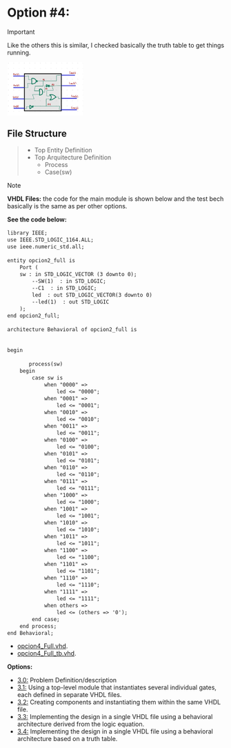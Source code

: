 # Option #4: 
> [!IMPORTANT]
> Like the others this is similar, I checked basically the truth table to get things running.
<img src="https://github.com/EdwinMarteZorrilla/ModelSim_FPGA/blob/main/img/circuit.jpg" width=35% height=35%  align="center">

##  File Structure

> * Top Entity Definition
> * Top Arquitecture  Definition
>   - Process
>   - Case(sw)

    
> [!NOTE]
> **VHDL Files:** the code for the main module is shown below and the test bech basically is the same as per other options.

**See the code below:**
```
library IEEE;
use IEEE.STD_LOGIC_1164.ALL;
use ieee.numeric_std.all;

entity opcion2_full is
    Port ( 
    sw : in STD_LOGIC_VECTOR (3 downto 0);        
        --SW(1)  : in STD_LOGIC;
		--C1  : in STD_LOGIC;
        led  : out STD_LOGIC_VECTOR(3 downto 0)
		--led(1)  : out STD_LOGIC
    );
end opcion2_full;

architecture Behavioral of opcion2_full is
   

begin 

	   process(sw)
    begin
        case sw is
            when "0000" =>
                led <= "0000";
            when "0001" =>
                led <= "0001";
            when "0010" =>
                led <= "0010";
            when "0011" =>
                led <= "0011";
            when "0100" =>
                led <= "0100";
            when "0101" =>
                led <= "0101";
            when "0110" =>
                led <= "0110";
            when "0111" =>
                led <= "0111";
            when "1000" =>
                led <= "1000";
            when "1001" =>
                led <= "1001";
            when "1010" =>
                led <= "1010";
            when "1011" =>
                led <= "1011";
            when "1100" =>
                led <= "1100";
            when "1101" =>
                led <= "1101";
            when "1110" =>
                led <= "1110";
            when "1111" =>
                led <= "1111";
            when others =>
                led <= (others => '0');
        end case;
    end process;
end Behavioral;

```

* [opcion4_Full.vhd](https://github.com/EdwinMarteZorrilla/ModelSim_FPGA/blob/main/3.%20Single%20Gates/opcion4/opcion4_full.vhd).
* [opcion4_Full_tb.vhd](https://github.com/EdwinMarteZorrilla/ModelSim_FPGA/blob/main/3.%20Single%20Gates/opcion4/opcion4_full_tb.vhd).

**Options:**
* [3.0:](https://github.com/EdwinMarteZorrilla/ModelSim_FPGA/blob/main/simplecircuit.md) Problem Definition/description
* [3.1:](https://github.com/EdwinMarteZorrilla/ModelSim_FPGA/tree/main/3.%20Single%20Gates) Using a top-level module that instantiates several individual gates, each defined in separate VHDL files.
* [3.2:](https://github.com/EdwinMarteZorrilla/ModelSim_FPGA/blob/main/3.%20Single%20Gates/opcion2) Creating components and instantiating them within the same VHDL file.
* [3.3:](https://github.com/EdwinMarteZorrilla/ModelSim_FPGA/blob/main/3.%20Single%20Gates/opcion3) Implementing the design in a single VHDL file using a behavioral architecture derived from the logic equation.
* [3.4:](https://github.com/EdwinMarteZorrilla/ModelSim_FPGA/blob/main/3.%20Single%20Gates/opcion4) Implementing the design in a single VHDL file using a behavioral architecture based on a truth table.






 
 



